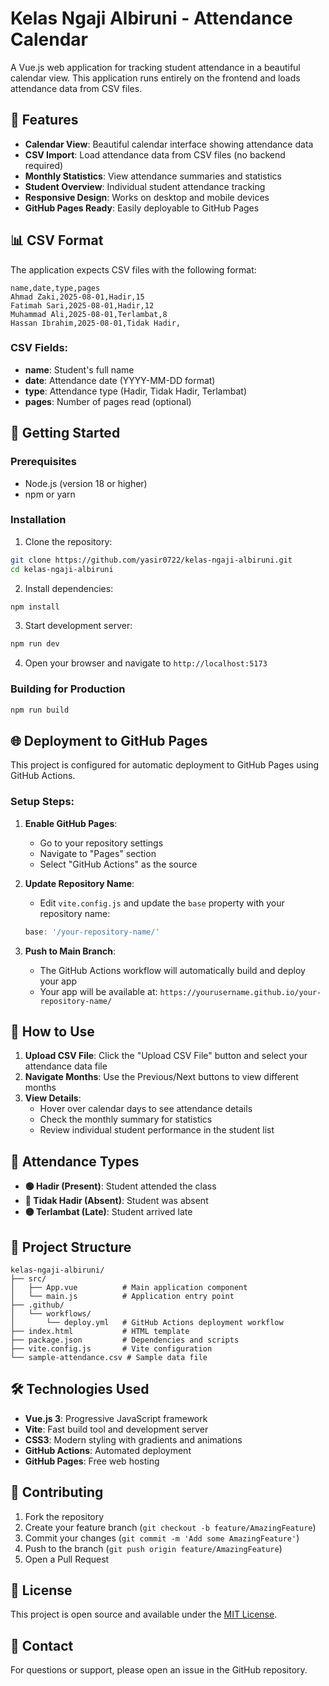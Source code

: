 # Kelas Ngaji Albiruni - Attendance Calendar

A Vue.js web application for tracking student attendance in a beautiful calendar view. This application runs entirely on the frontend and loads attendance data from CSV files.

## 🌟 Features

- **Calendar View**: Beautiful calendar interface showing attendance data
- **CSV Import**: Load attendance data from CSV files (no backend required)
- **Monthly Statistics**: View attendance summaries and statistics
- **Student Overview**: Individual student attendance tracking
- **Responsive Design**: Works on desktop and mobile devices
- **GitHub Pages Ready**: Easily deployable to GitHub Pages

## 📊 CSV Format

The application expects CSV files with the following format:

```csv
name,date,type,pages
Ahmad Zaki,2025-08-01,Hadir,15
Fatimah Sari,2025-08-01,Hadir,12
Muhammad Ali,2025-08-01,Terlambat,8
Hassan Ibrahim,2025-08-01,Tidak Hadir,
```

### CSV Fields:
- **name**: Student's full name
- **date**: Attendance date (YYYY-MM-DD format)
- **type**: Attendance type (Hadir, Tidak Hadir, Terlambat)
- **pages**: Number of pages read (optional)

## 🚀 Getting Started

### Prerequisites
- Node.js (version 18 or higher)
- npm or yarn

### Installation

1. Clone the repository:
```bash
git clone https://github.com/yasir0722/kelas-ngaji-albiruni.git
cd kelas-ngaji-albiruni
```

2. Install dependencies:
```bash
npm install
```

3. Start development server:
```bash
npm run dev
```

4. Open your browser and navigate to `http://localhost:5173`

### Building for Production

```bash
npm run build
```

## 🌐 Deployment to GitHub Pages

This project is configured for automatic deployment to GitHub Pages using GitHub Actions.

### Setup Steps:

1. **Enable GitHub Pages**:
   - Go to your repository settings
   - Navigate to "Pages" section
   - Select "GitHub Actions" as the source

2. **Update Repository Name**:
   - Edit `vite.config.js` and update the `base` property with your repository name:
   ```javascript
   base: '/your-repository-name/'
   ```

3. **Push to Main Branch**:
   - The GitHub Actions workflow will automatically build and deploy your app
   - Your app will be available at: `https://yourusername.github.io/your-repository-name/`

## 📱 How to Use

1. **Upload CSV File**: Click the "Upload CSV File" button and select your attendance data file
2. **Navigate Months**: Use the Previous/Next buttons to view different months
3. **View Details**: 
   - Hover over calendar days to see attendance details
   - Check the monthly summary for statistics
   - Review individual student performance in the student list

## 🎨 Attendance Types

- **🟢 Hadir (Present)**: Student attended the class
- **🔴 Tidak Hadir (Absent)**: Student was absent
- **🟡 Terlambat (Late)**: Student arrived late

## 📂 Project Structure

```
kelas-ngaji-albiruni/
├── src/
│   ├── App.vue          # Main application component
│   └── main.js          # Application entry point
├── .github/
│   └── workflows/
│       └── deploy.yml   # GitHub Actions deployment workflow
├── index.html           # HTML template
├── package.json         # Dependencies and scripts
├── vite.config.js       # Vite configuration
└── sample-attendance.csv # Sample data file
```

## 🛠️ Technologies Used

- **Vue.js 3**: Progressive JavaScript framework
- **Vite**: Fast build tool and development server
- **CSS3**: Modern styling with gradients and animations
- **GitHub Actions**: Automated deployment
- **GitHub Pages**: Free web hosting

## 🤝 Contributing

1. Fork the repository
2. Create your feature branch (`git checkout -b feature/AmazingFeature`)
3. Commit your changes (`git commit -m 'Add some AmazingFeature'`)
4. Push to the branch (`git push origin feature/AmazingFeature`)
5. Open a Pull Request

## 📄 License

This project is open source and available under the [MIT License](LICENSE).

## 📧 Contact

For questions or support, please open an issue in the GitHub repository.
